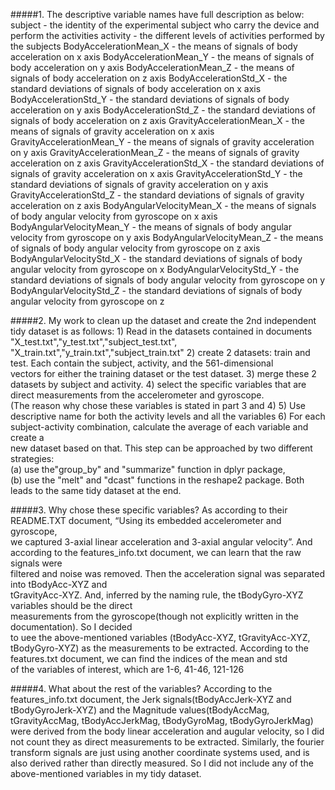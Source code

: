 #####1. The descriptive variable names have full description as below:
	subject - the identity of the experimental subject who carry the device and perform the activities
	activity - the different levels of activities performed by the subjects 
	BodyAccelerationMean_X - the means of signals of body acceleration on x axis
	BodyAccelerationMean_Y - the means of signals of body acceleration on y axis
	BodyAccelerationMean_Z - the means of signals of body acceleration on z axis
	BodyAccelerationStd_X - the standard deviations of signals of body acceleration on x axis
	BodyAccelerationStd_Y - the standard deviations of signals of body acceleration on y axis
	BodyAccelerationStd_Z - the standard deviations of signals of body acceleration on z axis
	GravityAccelerationMean_X - the means of signals of gravity acceleration on x axis
	GravityAccelerationMean_Y - the means of signals of gravity acceleration on y axis
	GravityAccelerationMean_Z - the means of signals of gravity acceleration on z axis
	GravityAccelerationStd_X - the standard deviations of signals of gravity acceleration on x axis
	GravityAccelerationStd_Y - the standard deviations of signals of gravity acceleration on y axis
	GravityAccelerationStd_Z - the standard deviations of signals of gravity acceleration on z axis	
	BodyAngularVelocityMean_X - the means of signals of body angular velocity from gyroscope on x axis
	BodyAngularVelocityMean_Y - the means of signals of body angular velocity from gyroscope on y axis
	BodyAngularVelocityMean_Z - the means of signals of body angular velocity from gyroscope on z axis
	BodyAngularVelocityStd_X - the standard deviations of signals of body angular velocity from gyroscope on x 
	BodyAngularVelocityStd_Y - the standard deviations of signals of body angular velocity from gyroscope on y
	BodyAngularVelocityStd_Z - the standard deviations of signals of body angular velocity from gyroscope on z


#####2. My work to clean up the dataset and create the 2nd independent tidy dataset is as follows:
	1) Read in the datasets contained in documents "X_test.txt","y_test.txt","subject_test.txt",  
"X_train.txt","y_train.txt","subject_train.txt"
	2) create 2 datasets: train and test. Each contain the subject, activity, and the 561-dimensional  
vectors for either the training dataset or the test dataset.
	3) merge these 2 datasets by subject and activity.
	4) select the specific variables that are direct measurements from the accelerometer and gyroscope.  
(The reason why chose these variables is stated in part 3 and 4)
	5) Use descriptive name for both the activity levels and all the variables
	6) For each subject-activity combination, calculate the average of each variable and create a   
new dataset based on that. This step can be approached by two different strategies:   
(a) use the"group_by" and "summarize" function in dplyr package,  
(b) use the "melt" and "dcast" functions in the reshape2 package. Both leads to the same tidy dataset at the end.
		
#####3. Why chose these specific variables?
	As according to their README.TXT document, “Using its embedded accelerometer and gyroscope,  
we captured 3-axial linear acceleration and 3-axial angular velocity”. 
	And according to the features_info.txt document, we can learn that the raw signals were   
filtered and noise was removed. Then the acceleration signal was separated into tBodyAcc-XYZ and   
tGravityAcc-XYZ. And, inferred by the naming rule, the tBodyGyro-XYZ variables should be the direct   
measurements from the gyroscope(though not explicitly written in the documentation). So I decided  
to uee the above-mentioned variables (tBodyAcc-XYZ, tGravityAcc-XYZ, tBodyGyro-XYZ) as the measurements to be extracted.
	According to the features.txt document, we can find the indices of the mean and std   
of the variables of interest, which are 1-6, 41-46, 121-126

#####4. What about the rest of the variables?
	According to the features_info.txt document, the Jerk signals(tBodyAccJerk-XYZ and tBodyGyroJerk-XYZ) and the Magnitude values(tBodyAccMag, tGravityAccMag, tBodyAccJerkMag, tBodyGyroMag, tBodyGyroJerkMag) were derived from the body linear acceleration and augular velocity, so I did not count they as direct measurements to be extracted. Similarly, the fourier transform signals are just using another coordinate systems used, and is also derived rather than directly measured. 
	So I did not include any of the above-mentioned variables in my tidy dataset.

